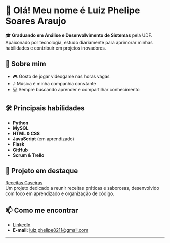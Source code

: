 # 👋 Olá! Meu nome é Luiz Phelipe Soares Araujo

🎓 **Graduando em Análise e Desenvolvimento de Sistemas** pela UDF. Apaixonado por tecnologia, estudo diariamente para aprimorar minhas habilidades e contribuir em projetos inovadores.

## 🚀 Sobre mim

- 🎮 Gosto de jogar videogame nas horas vagas
- 🎶 Música é minha companhia constante
- 💻 Sempre buscando aprender e compartilhar conhecimento

## 🛠️ Principais habilidades

- **Python**
- **MySQL**
- **HTML & CSS**
- **JavaScript** (em aprendizado)
- **Flask**
- **GitHub**
- **Scrum & Trello**

## 🌟 Projeto em destaque

[Receitas Caseiras](https://github.com/LuizPhelipe01/Receitas-Caseiras)  
Um projeto dedicado a reunir receitas práticas e saborosas, desenvolvido com foco em aprendizado e organização de código.

## 📫 Como me encontrar

- [LinkedIn](https://www.linkedin.com/in/luizphelipe82/)
- **E-mail:** luiz.phelipe8211@gmail.com

---
